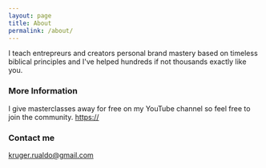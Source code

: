 ```yaml
---
layout: page
title: About
permalink: /about/
---
```


I teach entrepreurs and creators personal brand mastery based on timeless biblical principles and I've helped hundreds if not thousands exactly like you.

### More Information

I give masterclasses away for free on my YouTube channel so feel free to join the community. [https://](https://www.youtube.com/@Rualdo_Kruger)

### Contact me

[kruger.rualdo@gmail.com](mailto:kruger.rualdo@gmail.com)
